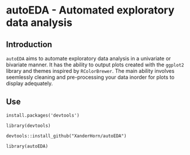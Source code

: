 # autoEDA - Automated exploratory data analysis 

## Introduction

`autoEDA` aims to automate exploratory data analysis in a univariate or bivariate manner. It has the ability to output plots created with the `ggplot2` library and themes inspired by `RColorBrewer`. The main ability involves seemlessly cleaning and pre-processing your data inorder for plots to display adequately.

## Use
`install.packages('devtools')`

`library(devtools)`

`devtools::install_github("XanderHorn/autoEDA")`

`library(autoEDA)`
